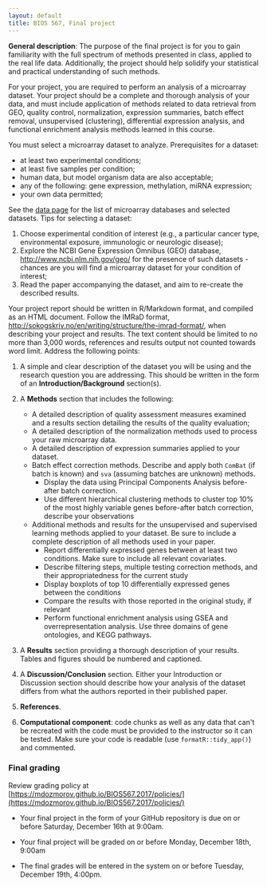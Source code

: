 ```yaml
---
layout: default
title: BIOS 567, Final project
---
```


**General description**: The purpose of the final project is for you to gain familiarity with the full spectrum of methods presented in class, applied to the real life data. Additionally, the project should help solidify your statistical and practical understanding of such methods.

For your project, you are required to perform an analysis of a microarray dataset. Your project should be a complete and thorough analysis of your data, and must include application of methods related to data retrieval from GEO, quality control, normalization, expression summaries, batch effect removal, unsupervised (clustering), differential expression analysis, and functional enrichment analysis methods learned in this course.

You must select a microarray dataset to analyze. Prerequisites for a dataset: 

- at least two experimental conditions;
- at least five samples per condition;
- human data, but model organism data are also acceptable;
- any of the following: gene expression, methylation, miRNA expression;
- your own data permitted;

See the [data page]({{site.baseurl}}/presentations/02_data/index.html) for the list of microarray databases and selected datasets. Tips for selecting a dataset:

1. Choose experimental condition of interest (e.g., a particular cancer type, environmental exposure, immunologic or neurologic disease);
2. Explore the NCBI Gene Expression Omnibus (GEO) database, <http://www.ncbi.nlm.nih.gov/geo/> for the presence of such datasets - chances are you will find a microarray dataset for your condition of interest;
3. Read the paper accompanying the dataset, and aim to re-create the described results.

Your project report should be written in R/Markdown format, and compiled as an HTML document. Follow the IMRaD format, <http://sokogskriv.no/en/writing/structure/the-imrad-format/>, when describing your project and results. The text content should be limited to no more than 3,000 words, references and results output not counted towards word limit. Address the following points:

1. A simple and clear description of the dataset you will be using and the research question you are addressing. This should be written in the form of an **Introduction/Background** section(s).

2. A **Methods** section that includes the following:

    - A detailed description of quality assessment measures examined and a results section detailing the results of the quality evaluation;
    - A detailed description of the normalization methods used to process your raw microarray data.
    - A detailed description of expression summaries applied to your dataset.
    - Batch effect correction methods. Describe and apply both `ComBat` (if batch is known) and `sva` (assuming batches are unknown) methods.  
        - Display the data using Principal Components Analysis before-after batch correction.  
        - Use different hierarchical clustering methods to cluster top 10% of the most highly variable genes before-after batch correction, describe your observations
    - Additional methods and results for the unsupervised and supervised learning methods applied to your dataset. Be sure to include a complete description of all methods used in your paper.  
        - Report differentially expressed genes between at least two conditions. Make sure to include all relevant covariates. 
        - Describe filtering steps, multiple testing correction methods, and their appropriatedness for the current study
        - Display boxplots of top 10 differentially expressed genes between the conditions
        - Compare the results with those reported in the original study, if relevant
        - Perform functional enrichment analysis using GSEA and overrepresentation analysis. Use three domains of gene ontologies, and KEGG pathways.
        
3. A **Results** section providing a thorough description of your results. Tables and figures should be numbered and captioned.
4. A **Discussion/Conclusion** section. Either your Introduction or Discussion section should describe how your analysis of the dataset differs from what the authors reported in their published paper.
5. **References**.
6. **Computational component**: code chunks  as well as any data that can't be recreated with the code must be provided to the instructor so it can be tested. Make sure your code is readable (use `formatR::tidy_app()`) and commented.

### Final grading

Review grading policy at [https://mdozmorov.github.io/BIOS567.2017/policies/](https://mdozmorov.github.io/BIOS567.2017/policies/)

- Your final project in the form of your GitHub repository is due on or before Saturday, December 16th at 9:00am.

<!--
- Following the submission, you will be assigned to grade one of your peer's project.  
    - The peer-to-peer assignment will be send through Blackboard.
    - Clone your peer's repository on your computer and knit the final project document.
    - Learn from the code and critically assess each section of the final project (Introduction, each Methods/Results subsections, etc.).
    - Critically assess each section as "pass", "fail", "marginal", briefly noting the rationale for the assessment.
    - The goal of your assessment is to learn from the work of others.  
- Your assessment is due to be submitted through Blackboard on or before Monday, December 18th, 9:00am.
- The instructor will formally grade each project, taking your assessment into consideration. 
-->

- Your final project will be graded on or before Monday, December 18th, 9:00am

- The final grades will be entered in the system on or before Tuesday, December 19th, 4:00pm.
